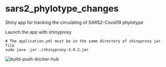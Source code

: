 # sars2_phylotype_changes
Shiny app for tracking the circulating of SARS2-Covid19  phylotype

Launch the app with shinyproxy

```
# The application.yml must be in the same directory of shinyproxy jar file
sudo java -jar ./shinyproxy-3.0.2.jar
```

![build-push-docker-hub](https://github.com/thanhleviet/sars2_phylotype_changes/workflows/build-push-docker-hub/badge.svg)
